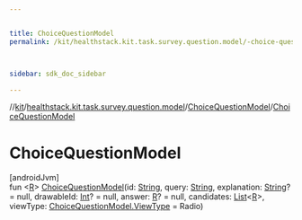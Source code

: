 ```yaml
---


title: ChoiceQuestionModel
permalink: /kit/healthstack.kit.task.survey.question.model/-choice-question-model/-choice-question-model.html



sidebar: sdk_doc_sidebar

---
```



//[kit](/kit.html)/[healthstack.kit.task.survey.question.model](../index.html)/[ChoiceQuestionModel](index.html)/[ChoiceQuestionModel](-choice-question-model.html)



# ChoiceQuestionModel



[androidJvm]\
fun &lt;[R](index.html)&gt; [ChoiceQuestionModel](-choice-question-model.html)(id: [String](https://kotlinlang.org/api/latest/jvm/stdlib/kotlin/-string/index.html), query: [String](https://kotlinlang.org/api/latest/jvm/stdlib/kotlin/-string/index.html), explanation: [String](https://kotlinlang.org/api/latest/jvm/stdlib/kotlin/-string/index.html)? = null, drawableId: [Int](https://kotlinlang.org/api/latest/jvm/stdlib/kotlin/-int/index.html)? = null, answer: [R](index.html)? = null, candidates: [List](https://kotlinlang.org/api/latest/jvm/stdlib/kotlin.collections/-list/index.html)&lt;[R](index.html)&gt;, viewType: [ChoiceQuestionModel.ViewType](-view-type/index.html) = Radio)






